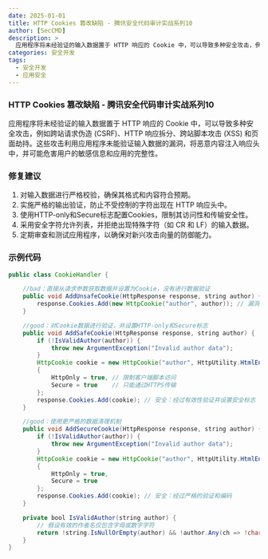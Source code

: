 ```yaml
---
date: 2025-01-01
title: HTTP Cookies 篡改缺陷 - 腾讯安全代码审计实战系列10
author: [SecCMD]
description: >
  应用程序将未经验证的输入数据置于 HTTP 响应的 Cookie 中，可以导致多种安全攻击，例如跨站请求伪造 (CSRF)、HTTP 响应拆分、跨站脚本攻击 (XSS) 和页面劫持。这些攻击利用应用程序未能验证输入数据的漏洞，将恶意内容注入响应头中，并可能危害用户的敏感信息和应用的完整性。
categories: 安全开发
tags:
  - 安全开发
  - 应用安全
---
```


### HTTP Cookies 篡改缺陷 - 腾讯安全代码审计实战系列10

应用程序将未经验证的输入数据置于 HTTP 响应的 Cookie 中，可以导致多种安全攻击，例如跨站请求伪造 (CSRF)、HTTP 响应拆分、跨站脚本攻击 (XSS) 和页面劫持。这些攻击利用应用程序未能验证输入数据的漏洞，将恶意内容注入响应头中，并可能危害用户的敏感信息和应用的完整性。

### 修复建议

1. 对输入数据进行严格校验，确保其格式和内容符合预期。 
2. 实施严格的输出验证，防止不受控制的字符出现在 HTTP 响应头中。 
3. 使用HTTP-only和Secure标志配置Cookies，限制其访问性和传输安全性。 
4. 采用安全字符允许列表，并拒绝出现特殊字符（如 CR 和 LF）的输入数据。
5. 定期审查和测试应用程序，以确保对新兴攻击向量的防御能力。

### 示例代码

```java
public class CookieHandler {

    //bad：直接从请求参数获取数据并设置为Cookie，没有进行数据验证
    public void AddUnsafeCookie(HttpResponse response, string author) {
        response.Cookies.Add(new HttpCookie("author", author)); // 漏洞：没有进行适当的验证和清理
    }

    //good：对Cookie数据进行验证，并设置HTTP-only和Secure标志
    public void AddSafeCookie(HttpResponse response, string author) {
        if (!IsValidAuthor(author)) {
            throw new ArgumentException("Invalid author data");
        }
        HttpCookie cookie = new HttpCookie("author", HttpUtility.HtmlEncode(author))
        {
            HttpOnly = true, // 限制客户端脚本访问
            Secure = true    // 只能通过HTTPS传输
        };
        response.Cookies.Add(cookie); // 安全：经过有效性验证并设置安全标志
    }

    //good：使用更严格的数据清理机制
    public void AddSecureCookie(HttpResponse response, string author) {
        if (!IsValidAuthor(author)) {
            throw new ArgumentException("Invalid author data");
        }
        HttpCookie cookie = new HttpCookie("author", HttpUtility.HtmlEncode(author))
        {
            HttpOnly = true,
            Secure = true
        };
        response.Cookies.Add(cookie); // 安全：经过严格的验证和编码
    }

    private bool IsValidAuthor(string author) {
        // 假设有效的作者名仅包含字母或数字字符
        return !string.IsNullOrEmpty(author) && !author.Any(ch => !char.IsLetterOrDigit(ch));
    }
}
```